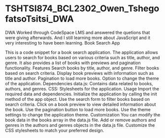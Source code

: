 # TSHTSI874_BCL2302_Owen_TshegofatsoTsitsi_DWA
DWA 
Worked through CodeSpace LMS and answered the quetions that were giving afterwards.
And I still learning more about JavaScript and it very interesting to have been learning.
Book Search App

This is a code snippet for a book search application. The application allows users to search for books based on various criteria such as title, author, and genre. It also provides a list of books with previews and pagination functionality.
Features
Search books by title, author, and genre.
Filter books based on search criteria.
Display book previews with information such as title and author.
Pagination to load more books.
Option to change the theme of the application.
Dependencies
data.js: Contains data related to books, authors, and genres.
CSS: Stylesheets for the application.
Usage
Import the required data and dependencies.
Initialize the application by calling the init method of the app object.
Use the search form to filter books based on search criteria.
Click on a book preview to view detailed information about the book.
Use the pagination button to load more books.
Use the theme settings to change the application theme.
Customization
You can modify the book data in the books array in the data.js file.
Add or remove authors and genres in the authors and genres objects in the data.js file.
Customize the CSS stylesheets to match your preferred design.